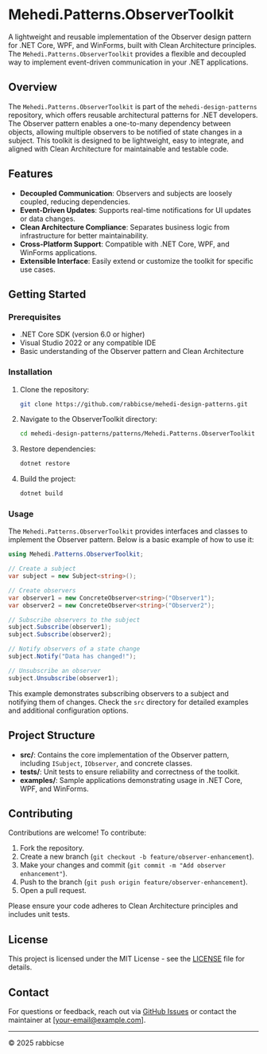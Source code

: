 # Mehedi.Patterns.ObserverToolkit

A lightweight and reusable implementation of the Observer design pattern for .NET Core, WPF, and WinForms, built with Clean Architecture principles. The `Mehedi.Patterns.ObserverToolkit` provides a flexible and decoupled way to implement event-driven communication in your .NET applications.

## Overview

The `Mehedi.Patterns.ObserverToolkit` is part of the `mehedi-design-patterns` repository, which offers reusable architectural patterns for .NET developers. The Observer pattern enables a one-to-many dependency between objects, allowing multiple observers to be notified of state changes in a subject. This toolkit is designed to be lightweight, easy to integrate, and aligned with Clean Architecture for maintainable and testable code.

## Features

- **Decoupled Communication**: Observers and subjects are loosely coupled, reducing dependencies.
- **Event-Driven Updates**: Supports real-time notifications for UI updates or data changes.
- **Clean Architecture Compliance**: Separates business logic from infrastructure for better maintainability.
- **Cross-Platform Support**: Compatible with .NET Core, WPF, and WinForms applications.
- **Extensible Interface**: Easily extend or customize the toolkit for specific use cases.

## Getting Started

### Prerequisites

- .NET Core SDK (version 6.0 or higher)
- Visual Studio 2022 or any compatible IDE
- Basic understanding of the Observer pattern and Clean Architecture

### Installation

1. Clone the repository:
   ```bash
   git clone https://github.com/rabbicse/mehedi-design-patterns.git
   ```
2. Navigate to the ObserverToolkit directory:
   ```bash
   cd mehedi-design-patterns/patterns/Mehedi.Patterns.ObserverToolkit
   ```
3. Restore dependencies:
   ```bash
   dotnet restore
   ```
4. Build the project:
   ```bash
   dotnet build
   ```

### Usage

The `Mehedi.Patterns.ObserverToolkit` provides interfaces and classes to implement the Observer pattern. Below is a basic example of how to use it:

```csharp
using Mehedi.Patterns.ObserverToolkit;

// Create a subject
var subject = new Subject<string>();

// Create observers
var observer1 = new ConcreteObserver<string>("Observer1");
var observer2 = new ConcreteObserver<string>("Observer2");

// Subscribe observers to the subject
subject.Subscribe(observer1);
subject.Subscribe(observer2);

// Notify observers of a state change
subject.Notify("Data has changed!");

// Unsubscribe an observer
subject.Unsubscribe(observer1);
```

This example demonstrates subscribing observers to a subject and notifying them of changes. Check the `src` directory for detailed examples and additional configuration options.

## Project Structure

- **src/**: Contains the core implementation of the Observer pattern, including `ISubject`, `IObserver`, and concrete classes.
- **tests/**: Unit tests to ensure reliability and correctness of the toolkit.
- **examples/**: Sample applications demonstrating usage in .NET Core, WPF, and WinForms.

## Contributing

Contributions are welcome! To contribute:

1. Fork the repository.
2. Create a new branch (`git checkout -b feature/observer-enhancement`).
3. Make your changes and commit (`git commit -m "Add observer enhancement"`).
4. Push to the branch (`git push origin feature/observer-enhancement`).
5. Open a pull request.

Please ensure your code adheres to Clean Architecture principles and includes unit tests.

## License

This project is licensed under the MIT License - see the [LICENSE](https://github.com/rabbicse/mehedi-design-patterns/blob/master/LICENSE) file for details.

## Contact

For questions or feedback, reach out via [GitHub Issues](https://github.com/rabbicse/mehedi-design-patterns/issues) or contact the maintainer at [your-email@example.com].

---

© 2025 rabbicse
